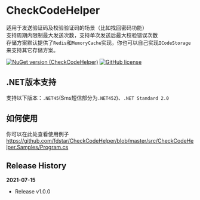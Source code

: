# CheckCodeHelper
适用于发送验证码及校验验证码的场景（比如找回密码功能）  
支持周期内限制最大发送次数，支持单次发送后最大校验错误次数  
存储方案默认提供了`Redis`和`MemoryCache`实现，你也可以自己实现`ICodeStorage`来支持其它存储方案。

[![NuGet version (CheckCodeHelper)](https://img.shields.io/nuget/v/CheckCodeHelper.svg?style=flat-square)](https://www.nuget.org/packages/CheckCodeHelper/)
[![GitHub license](https://img.shields.io/badge/license-MIT-blue.svg)](https://mit-license.org/)

## .NET版本支持
支持以下版本：`.NET45`(Sms短信部分为`.NET452`)、`.NET Standard 2.0`

## 如何使用
你可以在此处查看使用例子 https://github.com/fdstar/CheckCodeHelper/blob/master/src/CheckCodeHelper.Samples/Program.cs

## Release History
**2021-07-15**
- Release v1.0.0

